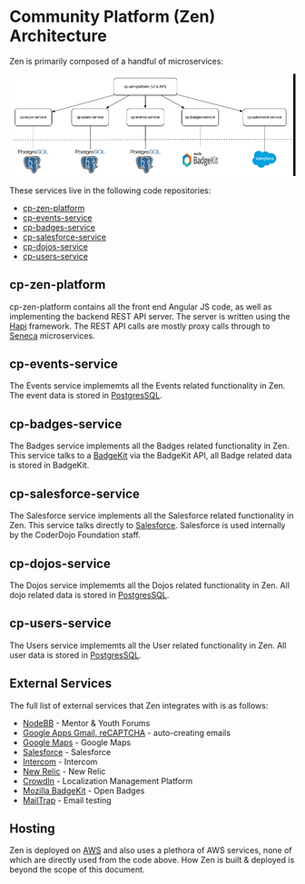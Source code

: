 # Community Platform (Zen) Architecture

Zen is primarily composed of a handful of microservices:

![](services.png)

These services live in the following code repositories:

* [cp-zen-platform](https://github.com/CoderDojo/cp-zen-platform)
* [cp-events-service](https://github.com/CoderDojo/cp-events-service)
* [cp-badges-service](https://github.com/CoderDojo/cp-badges-service)
* [cp-salesforce-service](https://github.com/CoderDojo/cp-salesforce-service)
* [cp-dojos-service](https://github.com/CoderDojo/cp-dojos-service)
* [cp-users-service](https://github.com/CoderDojo/cp-users-service)

## cp-zen-platform

cp-zen-platform contains all the front end Angular JS code, as well as implementing the backend REST API server. The server is written using the [Hapi](hapijs.com) framework. The REST API calls are mostly proxy calls through to [Seneca](senecajs.org) microservices.

## cp-events-service

The Events service implememts all the Events related functionality in Zen. The event data is stored in [PostgresSQL](www.postgressql.org).

## cp-badges-service

The Badges service implements all the Badges related functionality in Zen. This service talks to a [BadgeKit](http://badgekit.openbadges.org) via the BadgeKit API, all Badge related data is stored in BadgeKit.

## cp-salesforce-service

The Salesforce service implements all the Salesforce related functionality in Zen. This service talks directly to [Salesforce](developer.salesforce.com). Salesforce is used internally by the CoderDojo Foundation staff.

## cp-dojos-service

The Dojos service implememts all the Dojos related functionality in Zen. All dojo related data is stored in [PostgresSQL](www.postgressql.org).

## cp-users-service

The Users service implememts all the User related functionality in Zen. All user data is stored in [PostgresSQL](www.postgressql.org).

## External Services

The full list of external services that Zen integrates with is as follows:

* [NodeBB](nodebb.org) - Mentor & Youth Forums
* [Google Apps Gmail, reCAPTCHA](developer.google.com) - auto-creating emails
* [Google Maps](maps.google.com) - Google Maps
* [Salesforce](salesforce.com) - Salesforce
* [Intercom](www.intercom.io) - Intercom
* [New Relic](www.newrelic.com) - New Relic
* [CrowdIn](https://crowdin.com/project/zen-community-platform) - Localization Management Platform
* [Mozilla BadgeKit](badgekit.openbadges.com) - Open Badges
* [MailTrap](mailtrap.io) - Email testing

## Hosting

Zen is deployed on [AWS](aws.amazon.com) and also uses a plethora of AWS services, none of which are directly used from the code above. How Zen is built & deployed is beyond the scope of this document.
